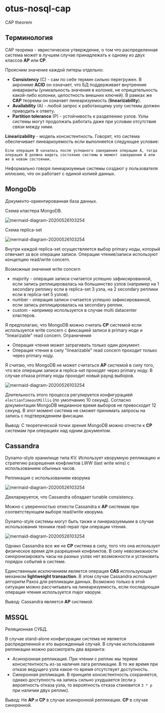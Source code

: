 # otus-nosql-cap
CAP theorem

## Терминология

CAP теорема - эвристическое утверждение, о том что распределенная система может в лучшем случае принадлежать к одному из двух классов **AP** или **CP**.

Проясним значение каждой литеры отдельно:
* **Consistency** (C) - сам по себе термин сильно перегружен. В акрониме **ACID** он означает, что БД поддерживает внутренние инварианты (уникальность значения в колонке, не отрицательность какой-либо колонки, целостность внешних ключей). В рамках же **CAP** теоремы он означает линеаризуемость (**linearizability**).
* **Availability** (A) - любой запрос к работающему узлу системы должен приводить к ответу.
* **Partition tolerance** (P) - устойчивость к разделению узлов. Узлы системы могут продолжать работать даже при условии отсутствия связи между ними.

**Linearizability** - модель консистентность. Говорят, что система обеспечивает линеаризуемость если выполняется следующее условие:
```
Если операция В началась после успешного завершения операции А, тогда операция В должна видеть состояние системы в момент завершении А или же в новом состоянии.
```

Неформально говоря линеаризуемые системы создают у пользователя иллюзию, что он работает с единой копией данных.


## MongoDb

Документо-ориентированная база данных.

Схема кластера MongoDB.

![mermaid-diagram-20200526103254](pictures/mongo-cluster.png)

Схема replica-set

![mermaid-diagram-20200526103254](pictures/mongo-replication.png)

Внутри каждой replica-set осуществляется выбор primary ноды, который отвечает за все операции записи.
Операции чтения/записи используют концепцию read/write concern.

Возможные значения write concern
* majority - операция записи считается успешно зафиксированной, если запись реплицировалась на большинство узлов (например на 1 secondary реплику если в replica-set 3 узла, на 2 secondary реплики если в replica-set 5 узлов).
* number - операция записи считается успешно зафиксированной, если запись реплицировалась на <number> secondary реплик.
* custom - например используется в случае multi datacenter кластеров.

Я предполагаю, что MongoDB можно считать **CP** системой если используется write concern с фиксацией записи в primary ноде и "linearizable" read concern.
Ограничения
* Операция чтения может затрагивать только один документ.
* Операция чтения в силу "linearizable" read concern проходит только через primary ноду.

Я считаю, что MongoDB не может считаться **AP** системой в силу того, что все операции записи в replica-set проходят через primary ноду. В случае отказа primary ноды проходит новый раунд выборов.

![mermaid-diagram-20200526103254](pictures/mongo-leader-election.png)

Длительность этого процесса регулируется конфигурацией `electionTimeoutMillis` (по умолчанию 10 секунд). Согласно документации MongoDB медианное время выборов не превосходит 12 секунд. В этот момент система не сможет принимать запросы на запись с подтверждением фиксации.

Вывод: C теоретической точки зрения MongoDB можно отнести к **CP** системам при операциях над одним документом.

## Cassandra

Dynamo-style хранилище типа KV. Использует кворумную репликацию и стратегию разрешения конфликтов LWW (last write wins) с использованием обычных часов.

Репликация с использованием кворума

![mermaid-diagram-20200526103254](pictures/dynamo-quorum.png)

Декларируется, что Cassandra обладает tunable consistency.

Можно с уверенностью отнести Cassandra к **AP** системам при соответствующем выборе read/write кворума.

Dynamo-style системы могут быть также и линериазуемыми в случае использования техники read-repair при операции чтения. 

![mermaid-diagram-20200526103254](pictures/read-repair.png)

Однако Cassandra все же не **CP** система в силу, того что она использует физическое время для разрешения конфликтов. В силу невозможности синхронизировать часы на разных узлах нет возможности и установить порядок событий в системе.

Единственным исключением является операция **CAS** использующая механизм **lightweight transaction**. В этом случае Cassandra использует алгоритм Paxos для репликации данных.
Возможно только в этой ситуации можно рассчитывать на линеаризуемость, если последующая операция чтения используется major кворум.

Вывод: Cassandra является **AP** системой.

## MSSQL

Реляционная СУБД.

В случае stand-alone конфигурации система не является распределенной и это вырожденный случай.
В случае использования репликации можно рассмотреть два варианта:
* Асинхронная репликация. При чтении с реплик мы теряем консистентность из-за наличия лага репликации. В то же время при отказе ведущего узла какое-то время отсутствует доступность.
* Синхронная репликация. В принципе консистентность сохраняется, однако доступность на запись сильно ухудшается (если `p` вероятность отказа узла, то вероятность отказа становится `3 * p` при наличии двух реплик).

Вывод: Не **AP** и **CP** в случае асинхронной репликации. **CP** в случае синхронной.